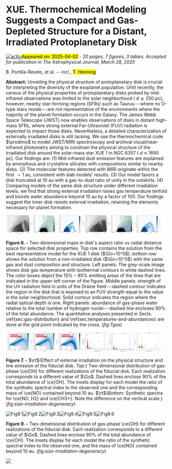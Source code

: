 <div class="macros" style="visibility:hidden;">
$\newcommand{\ensuremath}{}$
$\newcommand{\xspace}{}$
$\newcommand{\object}[1]{\texttt{#1}}$
$\newcommand{\farcs}{{.}''}$
$\newcommand{\farcm}{{.}'}$
$\newcommand{\arcsec}{''}$
$\newcommand{\arcmin}{'}$
$\newcommand{\ion}[2]{#1#2}$
$\newcommand{\textsc}[1]{\textrm{#1}}$
$\newcommand{\hl}[1]{\textrm{#1}}$
$\newcommand{\footnote}[1]{}$
$\newcommand{\vdag}{(v)^\dagger}$
$\newcommand$
$\newcommand$
$\newcommand$
$\newcommand$
$\newcommand$
$\newcommand$
$\newcommand$
$\newcommand$
$\newcommand$
$\newcommand$
$\newcommand$
$\newcommand$
$\newcommand$
$\newcommand$
$\newcommand$
$\newcommand$
$\newcommand$
$\newcommand$
$\newcommand$
$\newcommand$
$\newcommand{\rt}[1]{{#1}}$
$\newcommand{\arraystretch}{1.25}$</div>



<div id="title">

# XUE. Thermochemical Modeling Suggests a Compact and Gas-Depleted Structure for a Distant, Irradiated Protoplanetary Disk

</div>
<div id="comments">

[![arXiv](https://img.shields.io/badge/arXiv-2504.00841-b31b1b.svg)](https://arxiv.org/abs/2504.00841)<mark>Appeared on: 2025-04-02</mark> -  _20 pages, 7 figures, 3 tables. Accepted for publication in The Astrophysical Journal, March 28, 2025_

</div>
<div id="authors">

B. Portilla-Revelo, et al. -- incl., <mark>T. Henning</mark>

</div>
<div id="abstract">

**Abstract:** Unveiling the physical structure of protoplanetary disk is crucial for interpreting the diversity of the exoplanet population. Until recently, the census of the physical properties of protoplanetary disks probed by mid-infrared observations was limited to the solar neighborhood ( $d \lesssim 250$ pc); however, nearby star-forming regions (SFRs) such as Taurus---where no O-type stars reside---are not representative of the environments where the majority of the planet formation occurs in the Galaxy. The James Webb Space Telescope (JWST) now enables observations of disks in distant high-mass SFRs, where strong external Far-Ultraviolet (FUV) radiation is expected to impact those disks.  Nevertheless, a detailed characterization of externally irradiated disks is still lacking. We use the thermochemical code $\prodimo$ to model JWST/MIRI spectroscopy and archival visual/near-infrared photometry aiming to constrain the physical structure of the irradiated disk around the solar-mass star XUE 1 in NGC 6357 ( $d \approx 1690$ pc). Our findings are: (1) Mid-infrared dust emission features are explained by amorphous and crystalline silicates with compositions similar to nearby disks. (2) The molecular features detected with MIRI originate within the first $\sim 1$ au, consistent with slab models' results. (3) Our model favors a disk truncated at $10$ au with a gas-to-dust ratio of unity in the outskirts. (4) Comparing models of the same disk structure under different irradiation levels, we find that strong external irradiation raises gas temperature tenfold and boosts water abundance beyond 10 au by a factor of 100. Our findings suggest the inner disk resists external irradiation, retaining the elements necessary for planet formation.

</div>

<div id="div_fig1">

<img src="tmp_2504.00841/./Tgas_warm.png" alt="Fig6.1" width="16%"/><img src="tmp_2504.00841/./chi_warm.png" alt="Fig6.2" width="16%"/><img src="tmp_2504.00841/./nH2O_warm.png" alt="Fig6.3" width="16%"/><img src="tmp_2504.00841/./Tgas_cold.png" alt="Fig6.4" width="16%"/><img src="tmp_2504.00841/./chi_cold.png" alt="Fig6.5" width="16%"/><img src="tmp_2504.00841/./nH2O_cold.png" alt="Fig6.6" width="16%"/>

**Figure 6. -** Two-dimensional maps in disk's aspect ratio vs radial distance space for selected disk properties. Top row contains the solution from the best representative model for the XUE 1 disk ($\Go=10^5$); bottom row shows the solution from a non-irradiated disk ($\Go=10^0$) with the same gas and dust composition and structure. Left panels: The grey-scale image shows disk gas temperature with isothermal contours in white dashed lines. The color boxes depict the $15\%-85\%$ emitting areas of the lines that are indicated in the upper-left corner of the figure. Middle panels: strength of the UV radiation field in units of the Draine field---dashed contour indicates the region in the disk that is exposed to an FUV strength equal to the value in the solar neighborhood. Solid contour indicates the region where the radial optical depth is one. Right panels: abundance of gas-phase water relative to the total number of hydrogen nuclei---dashed line encloses $90\%$ of the total abundance. The quantitative analyses presented in Sects. \ref{sec:gas-distribution} and \ref{sec:temperatures-and-abundances} are done at the grid point indicated by the cross. (*fig:Tgas*)

</div>
<div id="div_fig2">

<img src="tmp_2504.00841/./G0=1E0.png" alt="Fig7.1" width="16%"/><img src="tmp_2504.00841/./G0=1E3.png" alt="Fig7.2" width="16%"/><img src="tmp_2504.00841/./G0=1E5.png" alt="Fig7.3" width="16%"/><img src="tmp_2504.00841/./G0=1E0_lines.png" alt="Fig7.4" width="16%"/><img src="tmp_2504.00841/./G0=1E3_lines.png" alt="Fig7.5" width="16%"/><img src="tmp_2504.00841/./G0=1E5_lines.png" alt="Fig7.6" width="16%"/>

**Figure 7. -** $\rt${Effect of external irradiation on the physical structure and line emission of the fiducial disk. _Top:_} Two-dimensional distribution of gas-phase \ce{OH} for different realizations of the fiducial disk. Each realization corresponds to a different value of $\Go$. Dashed lines enclose $90\%$ of the total abundance of \ce{OH}. The insets display for each model the ratio of the synthetic spectral index to the observed one and the corresponding mass of \ce{NO} contained beyond $10$ au. $\rt${_Bottom:_ Synthetic spectra for \ce{NO, H2} and \ce{CH3+}. Note the difference on the vertical scale.} (*fig:size-irradiation-degeneracy*)

</div>
<div id="div_fig3">

<img src="" alt="Fig9.1" width="16%"/><img src="" alt="Fig9.2" width="16%"/><img src="" alt="Fig9.3" width="16%"/><img src="" alt="Fig9.4" width="16%"/><img src="" alt="Fig9.5" width="16%"/><img src="" alt="Fig9.6" width="16%"/>

**Figure 9. -** Two-dimensional distribution of gas-phase \ce{OH} for different realizations of the fiducial disk. Each realization corresponds to a different value of $\Go$. Dashed lines enclose $90\%$ of the total abundance of \ce{OH}. The insets display for each model the ratio of the synthetic spectral index to the observed one, and the mass of \ce{NO} contained beyond $10$ au. (*fig:size-irradiation-degeneracy*)

</div><div id="qrcode"><img src=https://api.qrserver.com/v1/create-qr-code/?size=100x100&data="https://arxiv.org/abs/2504.00841"></div>
